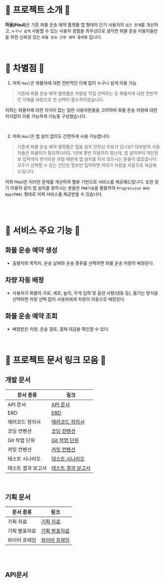 # 🎉 프로젝트 소개 🎉
<strong>하울(Haul)</strong>은 기존 화물 운송 예약 플랫폼 앱 형태의 단기 사용자의 `접근 한계`를 개선하고, `누구나 쉽게` 사용할 수 있는 사용자 경험을 최우선으로 생각한 화물 운송 이용자들만을 위한 신뢰성 있는 `화물 운송 간편 예약 플랫폼` 입니다.

<br/>

# 🤔 차별점 🤔

1. 저희 `Haul`은 화물차에 대한 전반적인 이해 없이 누구나 쉽게 이용 가능
> 기존에 화물 운송 예약 플랫폼은 차량을 직접 선택하는 등 화물차에 대한 전반적인 이해를 바탕으로 한 선택이 필수적이었습니다. 

저희는 화물차에 대한 지식이 없는 일반 사용자분들을 고려하여 화물 운송 차량에 대한 지식없이 이용 가능하게 기능을 구성했습니다.

<br/>

2. 저희 `Haul`은 앱 설치 없이도 간편하게 사용 가능합니다.
> 기존에 화물 운송 예약 플랫폼은 앱을 설치 안하신 이유가 있나요? 대부분의 사용자들은 화물차가 필요하더라도 1년에 몇번 이용하지 않는데, 앱 설치부터 개인정보 입력까지 번거러운 과정 때문에 앱 설치를 하지 않으시는 분들이 많았습니다. 모두가 선택할 수 있는 간단한 정보만 입력하면 저희가 차량을 자동으로 제공해드립니다. 

저희 Haul은 이러한 문제를 개선하여 웹뷰 기반으로 서비스를 제공해드립니다. 또한 장기 이용자 같이 앱 설치를 원하시는 분들은 `PWA기술`을 활용하여 `Progressive Web App(PWA)` 형태로 저희 서비스를 제공받을 수 있습니다. 

<br/><br/>

# 🚛 서비스 주요 기능 🚛
## 화물 운송 예약 생성
  - 출발지와 목적지, 운송 날짜와 운송 종류를 선택하면 화물 운송 차량이 배정된다.
## 차량 자동 배정
  - 사용자가 화물의 가로, 세로, 높이, 무게 입력 및 옵션 사항(냉동 등), 옮기는 방식을 선택하면 차량 선택 없이 사용자에게 차량이 자동으로 배정된다.
## 화물 운송 예약 조회
  - 배정받은 차량, 운송 경로, 결제 대금을 확인할 수 있다.



      
  </tr>
</table>


<br/>


# 📃 프로젝트 문서 링크 모음 📃

## 개발 문서

| 문서 종류          | 링크                                                                               |
| ------------------ | ---------------------------------------------------------------------------------- |
| API 문서           | [API 문서]()       |
| ERD                | [ERD]()            |
| 에러코드 정의서    | [에러코드 정의서]()    |
| 코딩 컨벤션        | [코딩 컨벤션]()        |
| Git 작업 단위      | [Git 작업 단위]()  |
| 커밋 컨벤션        | [커밋 컨벤션]()        |
| 테스트 시나리오    | [테스트 시나리오]()    |
| 테스트 결과 보고서 | [테스트 결과 보고서]() |

<br/>

## 기획 문서

| 문서 종류     | 링크                                                                                                                                                                                                                           |
| ------------- | ------------------------------------------------------------------------------------------------------------------------------------------------------------------------------------------------------------------------------ |
| 기획 자료     | [기획 자료]()                                                                                                                                          |
| 기획 발표자료 | [기획 발표자료]()                                                                                                          |
| 와이어 프레임 | [와이어 프레임]() |

<br/><br/>

## API문서




